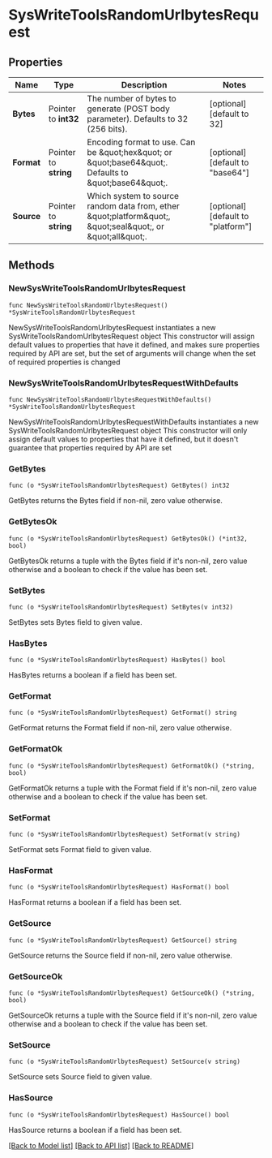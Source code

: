 # SysWriteToolsRandomUrlbytesRequest


## Properties

Name | Type | Description | Notes
------------ | ------------- | ------------- | -------------
**Bytes** | Pointer to **int32** | The number of bytes to generate (POST body parameter). Defaults to 32 (256 bits). | [optional] [default to 32]
**Format** | Pointer to **string** | Encoding format to use. Can be \&quot;hex\&quot; or \&quot;base64\&quot;. Defaults to \&quot;base64\&quot;. | [optional] [default to "base64"]
**Source** | Pointer to **string** | Which system to source random data from, ether \&quot;platform\&quot;, \&quot;seal\&quot;, or \&quot;all\&quot;. | [optional] [default to "platform"]



## Methods


### NewSysWriteToolsRandomUrlbytesRequest

`func NewSysWriteToolsRandomUrlbytesRequest() *SysWriteToolsRandomUrlbytesRequest`

NewSysWriteToolsRandomUrlbytesRequest instantiates a new SysWriteToolsRandomUrlbytesRequest object
This constructor will assign default values to properties that have it defined,
and makes sure properties required by API are set, but the set of arguments
will change when the set of required properties is changed

### NewSysWriteToolsRandomUrlbytesRequestWithDefaults

`func NewSysWriteToolsRandomUrlbytesRequestWithDefaults() *SysWriteToolsRandomUrlbytesRequest`

NewSysWriteToolsRandomUrlbytesRequestWithDefaults instantiates a new SysWriteToolsRandomUrlbytesRequest object
This constructor will only assign default values to properties that have it defined,
but it doesn't guarantee that properties required by API are set


### GetBytes

`func (o *SysWriteToolsRandomUrlbytesRequest) GetBytes() int32`

GetBytes returns the Bytes field if non-nil, zero value otherwise.

### GetBytesOk

`func (o *SysWriteToolsRandomUrlbytesRequest) GetBytesOk() (*int32, bool)`

GetBytesOk returns a tuple with the Bytes field if it's non-nil, zero value otherwise
and a boolean to check if the value has been set.

### SetBytes

`func (o *SysWriteToolsRandomUrlbytesRequest) SetBytes(v int32)`

SetBytes sets Bytes field to given value.


### HasBytes

`func (o *SysWriteToolsRandomUrlbytesRequest) HasBytes() bool`

HasBytes returns a boolean if a field has been set.




### GetFormat

`func (o *SysWriteToolsRandomUrlbytesRequest) GetFormat() string`

GetFormat returns the Format field if non-nil, zero value otherwise.

### GetFormatOk

`func (o *SysWriteToolsRandomUrlbytesRequest) GetFormatOk() (*string, bool)`

GetFormatOk returns a tuple with the Format field if it's non-nil, zero value otherwise
and a boolean to check if the value has been set.

### SetFormat

`func (o *SysWriteToolsRandomUrlbytesRequest) SetFormat(v string)`

SetFormat sets Format field to given value.


### HasFormat

`func (o *SysWriteToolsRandomUrlbytesRequest) HasFormat() bool`

HasFormat returns a boolean if a field has been set.




### GetSource

`func (o *SysWriteToolsRandomUrlbytesRequest) GetSource() string`

GetSource returns the Source field if non-nil, zero value otherwise.

### GetSourceOk

`func (o *SysWriteToolsRandomUrlbytesRequest) GetSourceOk() (*string, bool)`

GetSourceOk returns a tuple with the Source field if it's non-nil, zero value otherwise
and a boolean to check if the value has been set.

### SetSource

`func (o *SysWriteToolsRandomUrlbytesRequest) SetSource(v string)`

SetSource sets Source field to given value.


### HasSource

`func (o *SysWriteToolsRandomUrlbytesRequest) HasSource() bool`

HasSource returns a boolean if a field has been set.









[[Back to Model list]](../README.md#documentation-for-models) [[Back to API list]](../README.md#documentation-for-api-endpoints) [[Back to README]](../README.md)


